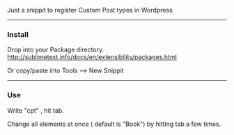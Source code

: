 
Just a snippit to register Custom Post types in Wordpress

-------------------------------
### Install 

Drop into your Package directory. http://sublimetext.info/docs/en/extensibility/packages.html

Or copy/paste into Tools --> New Snippit

-------------------------------

### Use 

Write "cpt" , hit tab.

Change all elements at once ( default is "Book") by hitting tab a few times.